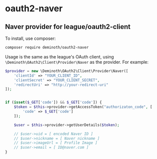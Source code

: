 oauth2-naver
============

## Naver provider for league/oauth2-client

To install, use composer:

```bash
composer require deminoth/oauth2-naver
```

Usage is the same as the league's OAuth client, using `\Deminoth\OAuth2\Client\Provider\Naver` as the provider.
For example:

```php
$provider = new \Deminoth\OAuth2\Client\Provider\Naver([
    'clientId' => "YOUR_CLIENT_ID",
    'clientSecret' => "YOUR_CLIENT_SECRET",
    'redirectUri' => "http://your-redirect-uri"
]);


if (isset($_GET['code']) && $_GET['code']) {
    $token = $this->provider->getAccessToken("authorizaton_code", [
        'code' => $_GET['code']
    ]);

    $user = $this->provider->getUserDetails($token);

    // $user->uid = [ encoded Naver ID ]
    // $user->nickname = [ Naver nickname ]
    // $user->imageUrl = [ Profile Image ]
    // $user->email = [ ID@naver.com ]
}
```